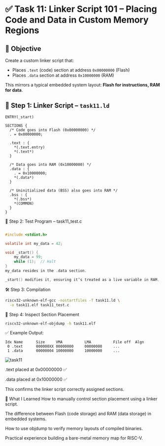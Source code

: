 # ✅ Task 11: Linker Script 101 – Placing Code and Data in Custom Memory Regions
## 🎯 Objective

Create a custom linker script that:
- Places `.text` (code) section at address `0x00000000` (Flash)
- Places `.data` section at address `0x10000000` (RAM)

This mirrors a typical embedded system layout: **Flash for instructions, RAM for data**.

## 🧱 Step 1: Linker Script – `task11.ld`

```ld
ENTRY(_start)

SECTIONS {
  /* Code goes into Flash (0x00000000) */
  . = 0x00000000;

  .text : {
    *(.text.entry)
    *(.text*)
  }

  /* Data goes into RAM (0x10000000) */
  .data : {
    . = 0x10000000;
    *(.data*)
  }

  /* Uninitialized data (BSS) also goes into RAM */
  .bss : {
    *(.bss*)
    *(COMMON)
  }
}
```
📄 Step 2: Test Program – task11_test.c
```c

#include <stdint.h>

volatile int my_data = 42;

void _start() {
    my_data = 99;
    while (1);  // Halt
}
my_data resides in the .data section.

_start() modifies it, ensuring it’s treated as a live variable in RAM.
```
🛠️ Step 3: Compilation
```bash
riscv32-unknown-elf-gcc -nostartfiles -T task11.ld \
  -o task11.elf task11_test.c
```
🧪 Step 4: Inspect Section Placement
```bash
riscv32-unknown-elf-objdump -h task11.elf
```
✅ Example Output:

```
Idx Name      Size     VMA          LMA          File off  Algn
 0 .text      000000XX 00000000     00000000     ...
 1 .data      00000004 10000000     10000000     ...
```
![task11](https://github.com/user-attachments/assets/c65e349b-34c6-4862-adfd-cf8a65102156)

.text placed at 0x00000000 ✅

.data placed at 0x10000000 ✅

This confirms the linker script correctly assigned sections.

📘 What I Learned
How to manually control section placement using a linker script.

The difference between Flash (code storage) and RAM (data storage) in embedded systems.

How to use objdump to verify memory layouts of compiled binaries.

Practical experience building a bare-metal memory map for RISC-V.
